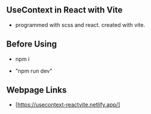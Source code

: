 ## UseContext in React with Vite

- programmed with scss and react. created with vite.

## Before Using

- npm i

- "npm run dev"

## Webpage Links

- [https://usecontext-reactvite.netlify.app/]
